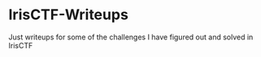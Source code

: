 # IrisCTF-Writeups
Just writeups for some of the challenges I have figured out and solved in IrisCTF

